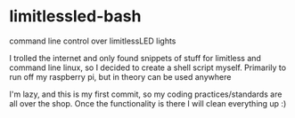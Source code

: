 limitlessled-bash
=================

command line control over limitlessLED lights

I trolled the internet and only found snippets of stuff for limitless and command line linux,
so I decided to create a shell script myself. Primarily to run off my raspberry pi, but in theory can be used anywhere

I'm lazy, and this is my first commit, so my coding practices/standards are all over the shop. Once the functionality is there I will clean everything up :)
